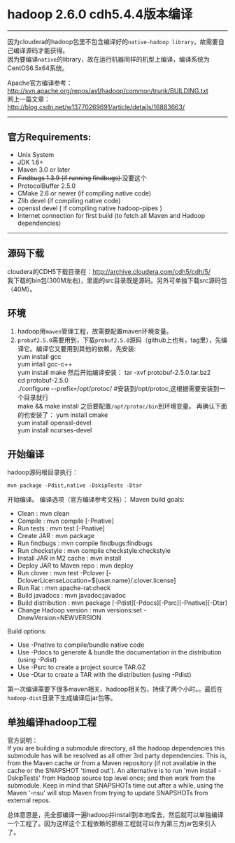 # hadoop 2.6.0 cdh5.4.4版本编译
---
因为cloudera的hadoop包里不包含编译好的`native-hadoop library`，故需要自己编译源码才能获得。  
因为要编译`native`的library，故在运行机器同样的机型上编译，编译系统为CentOS6.5x64系统。

Apache官方编译参考：  
<http://svn.apache.org/repos/asf/hadoop/common/trunk/BUILDING.txt>    
网上一篇文章：  
<http://blog.csdn.net/w13770269691/article/details/16883663/>

---
## 官方Requirements:

* Unix System
* JDK 1.6+
* Maven 3.0 or later
* <del>Findbugs 1.3.9 (if running findbugs) </del>没要这个
* ProtocolBuffer 2.5.0
* CMake 2.6 or newer (if compiling native code)
* Zlib devel (if compiling native code)
* openssl devel ( if compiling native hadoop-pipes )
* Internet connection for first build (to fetch all Maven and Hadoop dependencies)

-------

## 源码下载
cloudera的CDH5下载目录在：<http://archive.cloudera.com/cdh5/cdh/5/>  
我下载的bin包(300M左右)，里面的src目录既是源码。另外可单独下载src源码包（40M）。

## 环境
1. hadoop用`maven`管理工程，故需要配置maven环境变量。
2. `probuf2.5.0`需要用到，下载`probuf2.5.0`源码（github上也有，tag里），先编译它。编译它又要用到其他的依赖，先安装:  
	yum install gcc  
	yum intall gcc-c++  
	yum install make 
然后开始编译安装： 
	tar -xvf protobuf-2.5.0.tar.bz2  
	cd protobuf-2.5.0  
	./configure --prefix=/opt/protoc/  #安装到/opt/protoc,这根据需要安装到一个目录就行  
	make && make install 
之后要配置`/opt/protoc/bin`到环境变量。
再确认下面的也安装了：
	yum install cmake  
	yum install openssl-devel  
	yum install ncurses-devel 
## 开始编译
hadoop源码根目录执行：

	mvn package -Pdist,native -DskipTests -Dtar  
开始编译。
编译选项（官方编译参考文档）：
Maven build goals:

 * Clean                     : mvn clean
 * Compile                   : mvn compile [-Pnative]
 * Run tests                 : mvn test [-Pnative]
 * Create JAR                : mvn package
 * Run findbugs              : mvn compile findbugs:findbugs
 * Run checkstyle            : mvn compile checkstyle:checkstyle
 * Install JAR in M2 cache   : mvn install
 * Deploy JAR to Maven repo  : mvn deploy
 * Run clover                : mvn test -Pclover [-DcloverLicenseLocation=${user.name}/.clover.license]
 * Run Rat                   : mvn apache-rat:check
 * Build javadocs            : mvn javadoc:javadoc
 * Build distribution        : mvn package [-Pdist][-Pdocs][-Psrc][-Pnative][-Dtar]
 * Change Hadoop version     : mvn versions:set -DnewVersion=NEWVERSION

 Build options:

  * Use -Pnative to compile/bundle native code
  * Use -Pdocs to generate & bundle the documentation in the distribution (using -Pdist)
  * Use -Psrc to create a project source TAR.GZ
  * Use -Dtar to create a TAR with the distribution (using -Pdist)

第一次编译需要下很多maven相关、hadoop相关包，持续了两个小时。。最后在`hadoop-dist`目录下生成编译后jar包等。


## 单独编译hadoop工程
官方说明：  
If you are building a submodule directory, all the hadoop dependencies this
submodule has will be resolved as all other 3rd party dependencies. This is,
from the Maven cache or from a Maven repository (if not available in the cache
or the SNAPSHOT 'timed out').
An alternative is to run 'mvn install -DskipTests' from Hadoop source top
level once; and then work from the submodule. Keep in mind that SNAPSHOTs
time out after a while, using the Maven '-nsu' will stop Maven from trying
to update SNAPSHOTs from external repos.

总体意思是，先全部编译一遍hadoop并install到本地库去，然后就可以单独编译一个工程了。因为这样这个工程依赖的那些工程就可以作为第三方jar包来引入了。